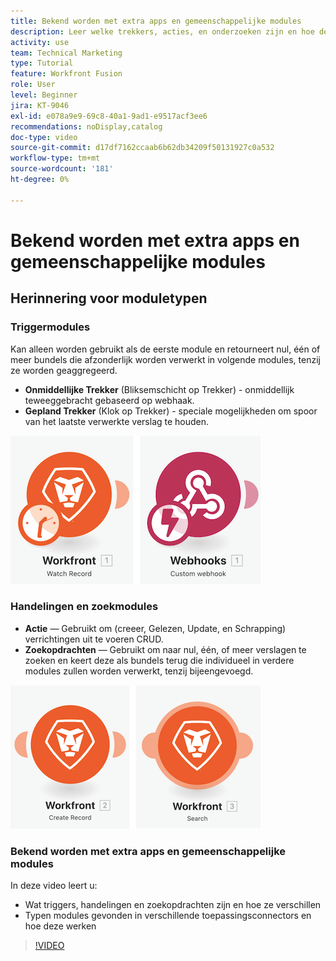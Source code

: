 ```yaml
---
title: Bekend worden met extra apps en gemeenschappelijke modules
description: Leer welke trekkers, acties, en onderzoeken zijn en hoe de types van modules die in verschillende app schakelaars worden gevonden in  [!DNL Adobe Workfront Fusion] functioneren.
activity: use
team: Technical Marketing
type: Tutorial
feature: Workfront Fusion
role: User
level: Beginner
jira: KT-9046
exl-id: e078a9e9-69c8-40a1-9ad1-e9517acf3ee6
recommendations: noDisplay,catalog
doc-type: video
source-git-commit: d17df7162ccaab6b62db34209f50131927c0a532
workflow-type: tm+mt
source-wordcount: '181'
ht-degree: 0%

---
```


# Bekend worden met extra apps en gemeenschappelijke modules

## Herinnering voor moduletypen

### Triggermodules

Kan alleen worden gebruikt als de eerste module en retourneert nul, één of meer bundels die afzonderlijk worden verwerkt in volgende modules, tenzij ze worden geaggregeerd.

* **Onmiddellijke Trekker** (Bliksemschicht op Trekker) - onmiddellijk teweeggebracht gebaseerd op webhaak.
* **Gepland Trekker** (Klok op Trekker) - speciale mogelijkheden om spoor van het laatste verwerkte verslag te houden.

![ een beeld van trekkermodules ](assets/beyond-basic-modules-1.png)

### Handelingen en zoekmodules

* **Actie** — Gebruikt om (creeer, Gelezen, Update, en Schrapping) verrichtingen uit te voeren CRUD.
* **Zoekopdrachten** — Gebruikt om naar nul, één, of meer verslagen te zoeken en keert deze als bundels terug die individueel in verdere modules zullen worden verwerkt, tenzij bijeengevoegd.

![ een beeld van actie en onderzoeksmodules ](assets/beyond-basic-modules-2.png)

### Bekend worden met extra apps en gemeenschappelijke modules

In deze video leert u:

* Wat triggers, handelingen en zoekopdrachten zijn en hoe ze verschillen
* Typen modules gevonden in verschillende toepassingsconnectors en hoe deze werken

>[!VIDEO](https://video.tv.adobe.com/v/335287/?quality=12&learn=on&enablevpops)
